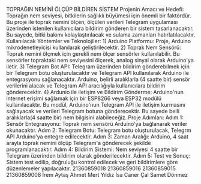 TOPRAĞIN NEMİNİ ÖLÇÜP
BİLDİREN SİSTEM
Projenin Amacı ve Hedefi:
Toprağın nem seviyesi, bitkilerin sağlıklı büyümesi için önemli bir faktördür. Bu proje ile toprak
nemini ölçen, ölçülen verileri Telegram uygulaması üzerinden istenilen kullanıcılara bildirim gönderen bir sistem tasarlanacaktır. Bu sayede, bitki bakımı kolaylaştırılacak ve sulama zamanları
hatırlatılacaktır.
Kullanılacak Yöntemler ve Teknolojiler:
1)
Arduino Platformu: Proje, Arduino mikrodenetleyicisi kullanılarak geliştirilecektir.
2)
Toprak Nem Sensörü: Toprak nemini ölçmek için gerekli nem ölçer sensörler kullanılabilir. Bu sensörler topraktaki nem seviyesini ölçerek, analog sinyal olarak Arduino'ya iletir.
3)
Telegram Bot API: Telegram üzerinden bildirim gönderebilmek için bir Telegram botu oluşturulacaktır ve Telegram API kullanılarak Arduino ile entegrasyonu sağlanacaktır.
Arduino, belirli aralıklarla (4 saatte bir) sensör verilerini alacak ve Telegram API aracılığıyla kullanıcılara bildirim gönderecektir.
4)
Ardunio ile iletişim ve Bildirim Gönderme: Arduino'nun internet erişimi sağlamak için bir ESP8266 veya ESP32 modülü kullanılacaktır. Bu modül, Arduino'nun Telegram API ile iletişim kurmasını sağlayacak ve verileri Telegram botuna gönderecektir. Bu sayede belli aralıklarla(4 saatte bir) nem bilgisini alabileceğiz.
Proje Adımları:
Adım 1: Sensör Entegrasyonu: Toprak nem sensörü Arduino'ya bağlanarak veriler okunacaktır.
Adım 2: Telegram Botu: Telegram botu oluşturulacak, Telegrm API Arduino'ya entegre edilecektir.
Adım 3: Zaman Aralığı: Arduino, 4 saat arayla toprak nemini ölçüp Telegram'a gönderecek şekilde programlanacaktır.
Adım 4: Bildirim Sistemi: Nem seviyesi 4 saatte bir Telegram üzerinden bildirim olarak gönderilecektir.
Adım 5: Test ve Sonuç: Sistem test edilip, doğruluğu kontrol edilecek ve geri bildirimlere göre düzenlemeler yapılacaktır.
21360859018 21360859016 21360859015 21360859008
İrem Aytaş Ahmet Mert Yıldız İsa Caner Çal Samet Dönmez
